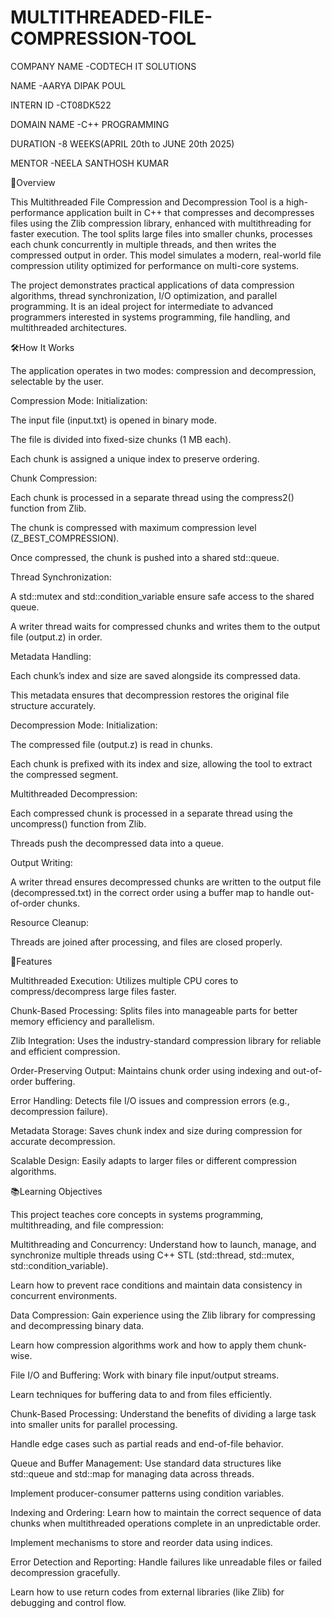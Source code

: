 # MULTITHREADED-FILE-COMPRESSION-TOOL

COMPANY NAME -CODTECH IT SOLUTIONS

NAME -AARYA DIPAK POUL

INTERN ID -CT08DK522

DOMAIN NAME -C++ PROGRAMMING

DURATION -8 WEEKS(APRIL 20th to JUNE 20th 2025)

MENTOR -NEELA SANTHOSH KUMAR



📍Overview


This Multithreaded File Compression and Decompression Tool is a high-performance application built in C++ that compresses and decompresses files using the Zlib compression library, enhanced with multithreading for faster execution. The tool splits large files into smaller chunks, processes each chunk concurrently in multiple threads, and then writes the compressed output in order. This model simulates a modern, real-world file compression utility optimized for performance on multi-core systems.

The project demonstrates practical applications of data compression algorithms, thread synchronization, I/O optimization, and parallel programming. It is an ideal project for intermediate to advanced programmers interested in systems programming, file handling, and multithreaded architectures.



🛠️How It Works


The application operates in two modes: compression and decompression, selectable by the user.

Compression Mode:
Initialization:

The input file (input.txt) is opened in binary mode.

The file is divided into fixed-size chunks (1 MB each).

Each chunk is assigned a unique index to preserve ordering.

Chunk Compression:

Each chunk is processed in a separate thread using the compress2() function from Zlib.

The chunk is compressed with maximum compression level (Z_BEST_COMPRESSION).

Once compressed, the chunk is pushed into a shared std::queue.

Thread Synchronization:

A std::mutex and std::condition_variable ensure safe access to the shared queue.

A writer thread waits for compressed chunks and writes them to the output file (output.z) in order.

Metadata Handling:

Each chunk’s index and size are saved alongside its compressed data.

This metadata ensures that decompression restores the original file structure accurately.

Decompression Mode:
Initialization:

The compressed file (output.z) is read in chunks.

Each chunk is prefixed with its index and size, allowing the tool to extract the compressed segment.

Multithreaded Decompression:

Each compressed chunk is processed in a separate thread using the uncompress() function from Zlib.

Threads push the decompressed data into a queue.

Output Writing:

A writer thread ensures decompressed chunks are written to the output file (decompressed.txt) in the correct order using a buffer map to handle out-of-order chunks.

Resource Cleanup:

Threads are joined after processing, and files are closed properly.



📌Features


Multithreaded Execution: Utilizes multiple CPU cores to compress/decompress large files faster.

Chunk-Based Processing: Splits files into manageable parts for better memory efficiency and parallelism.

Zlib Integration: Uses the industry-standard compression library for reliable and efficient compression.

Order-Preserving Output: Maintains chunk order using indexing and out-of-order buffering.

Error Handling: Detects file I/O issues and compression errors (e.g., decompression failure).

Metadata Storage: Saves chunk index and size during compression for accurate decompression.

Scalable Design: Easily adapts to larger files or different compression algorithms.


📚Learning Objectives


This project teaches core concepts in systems programming, multithreading, and file compression:

Multithreading and Concurrency:
Understand how to launch, manage, and synchronize multiple threads using C++ STL (std::thread, std::mutex, std::condition_variable).

Learn how to prevent race conditions and maintain data consistency in concurrent environments.

Data Compression:
Gain experience using the Zlib library for compressing and decompressing binary data.

Learn how compression algorithms work and how to apply them chunk-wise.

File I/O and Buffering:
Work with binary file input/output streams.

Learn techniques for buffering data to and from files efficiently.

Chunk-Based Processing:
Understand the benefits of dividing a large task into smaller units for parallel processing.

Handle edge cases such as partial reads and end-of-file behavior.

Queue and Buffer Management:
Use standard data structures like std::queue and std::map for managing data across threads.

Implement producer-consumer patterns using condition variables.

Indexing and Ordering:
Learn how to maintain the correct sequence of data chunks when multithreaded operations complete in an unpredictable order.

Implement mechanisms to store and reorder data using indices.

Error Detection and Reporting:
Handle failures like unreadable files or failed decompression gracefully.

Learn how to use return codes from external libraries (like Zlib) for debugging and control flow.

